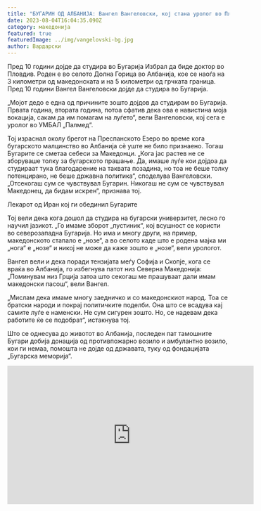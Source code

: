 ```yaml
---
title: "БУГАРИН ОД АЛБАНИЈА: Вангел Вангеловски, кој стана уролог во Пловдив"
date: 2023-08-04T16:04:35.090Z
category: македонија
featured: true
featuredImage: ../img/vangelovski-bg.jpg
author: Вардарски
---
```

Пред 10 години дојде да студира во Бугарија
Избрал да биде доктор во Пловдив. Роден е во селото Долна Горица во Албанија, кое се наоѓа на 3 километри од македонската и на 5 километри од грчката граница. Пред 10 години Вангел Вангеловски дојде да студира во Бугарија.

„Мојот дедо е една од причините зошто дојдов да студирам во Бугарија. Првата година, втората година, потоа сфатив дека ова е навистина моја вокација, сакам да им помагам на луѓето“, вели Вангеловски, кој сега е уролог во УМБАЛ „Палмед“.

Тој израснал околу брегот на Преспанското Езеро во време кога бугарското малцинство во Албанија сè уште не било признаено. Тогаш Бугарите се сметаа себеси за Македонци. „Кога јас растев не се зборуваше толку за бугарското прашање. Да, имаше луѓе кои дојдоа да студираат тука благодарение на таквата позадина, но тоа не беше толку потенцирано, не беше државна политика“, споделува Вангеловски. „Отсекогаш сум се чувствувал Бугарин. Никогаш не сум се чувствувал Македонец, да бидам искрен“, признава тој.

Лекарот од Иран кој ги обединил Бугарите

Тој вели дека кога дошол да студира на бугарски универзитет, лесно го научил јазикот. „Го имаме зборот „пустиник“, кој всушност се користи во северозападна Бугарија. Но има и многу други, на пример, македонското стапало е „нозе“, а во селото каде што е родена мајка ми „нога“ е „нозе“ и никој не може да каже зошто е „нозе“, вели урологот.

Вангел вели и дека поради тензијата меѓу Софија и Скопје, кога се враќа во Албанија, го избегнува патот низ Северна Македонија: „Поминувам низ Грција затоа што секогаш ме прашуваат дали имам македонски пасош“, вели Вангел.

„Мислам дека имаме многу заедничко и со македонскиот народ. Тоа се братски народи и покрај политичките поделби. Она што се всадува кај самите луѓе е наменски. Не сум сигурен зошто. Но, се надевам дека работите ќе се подобрат“, истакнува тој.

Што се однесува до животот во Албанија, последен пат тамошните Бугари добија донација од противпожарно возило и амбулантно возило, кои ги немаа, помошта не дојде од државата, туку од фондацијата „Бугарска меморија“.

<iframe width="560" height="315" src="https://www.vbox7.com/emb/external.php?vid=b00eb01104" frameborder="0" allowfullscreen allow="autoplay; fullscreen"></iframe>